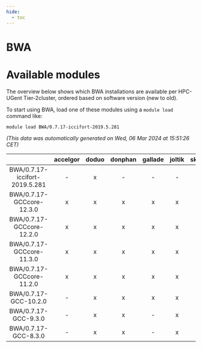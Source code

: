 ```yaml
---
hide:
  - toc
---
```


BWA
===

# Available modules


The overview below shows which BWA installations are available per HPC-UGent Tier-2cluster, ordered based on software version (new to old).

To start using BWA, load one of these modules using a `module load` command like:

```shell
module load BWA/0.7.17-iccifort-2019.5.281
```

*(This data was automatically generated on Wed, 06 Mar 2024 at 15:51:26 CET)*  

| |accelgor|doduo|donphan|gallade|joltik|skitty|
| :---: | :---: | :---: | :---: | :---: | :---: | :---: |
|BWA/0.7.17-iccifort-2019.5.281|-|x|-|-|-|-|
|BWA/0.7.17-GCCcore-12.3.0|x|x|x|x|x|x|
|BWA/0.7.17-GCCcore-12.2.0|x|x|x|x|x|x|
|BWA/0.7.17-GCCcore-11.3.0|x|x|x|x|x|x|
|BWA/0.7.17-GCCcore-11.2.0|x|x|x|x|x|x|
|BWA/0.7.17-GCC-10.2.0|-|x|x|x|x|x|
|BWA/0.7.17-GCC-9.3.0|-|x|x|-|x|x|
|BWA/0.7.17-GCC-8.3.0|-|x|x|-|x|x|
